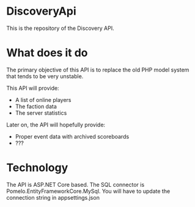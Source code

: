 # DiscoveryApi
This is the repository of the Discovery API.

# What does it do
The primary objective of this API is to replace the old PHP model system that tends to be very unstable.

This API will provide:
- A list of online players
- The faction data
- The server statistics

Later on, the API will hopefully provide:
- Proper event data with archived scoreboards
- ???

# Technology
The API is ASP.NET Core based. 
The SQL connector is Pomelo.EntityFrameworkCore.MySql. You will have to update the connection string in appsettings.json
